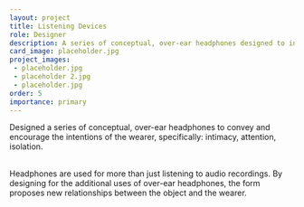 ```yaml
---
layout: project
title: Listening Devices
role: Designer
description: A series of conceptual, over-ear headphones designed to influence the behavior of the wearer.
card_image: placeholder.jpg
project_images: 
 - placeholder.jpg
 - placeholder 2.jpg
 - placeholder.jpg
order: 5
importance: primary
---
```


Designed a series of conceptual, over-ear headphones to convey and encourage the intentions of the wearer, specifically: intimacy, attention, isolation.<br><br>

Headphones are used for more than just listening to audio recordings. By designing for the additional uses of over-ear headphones, the form proposes new relationships between the object and the wearer.

